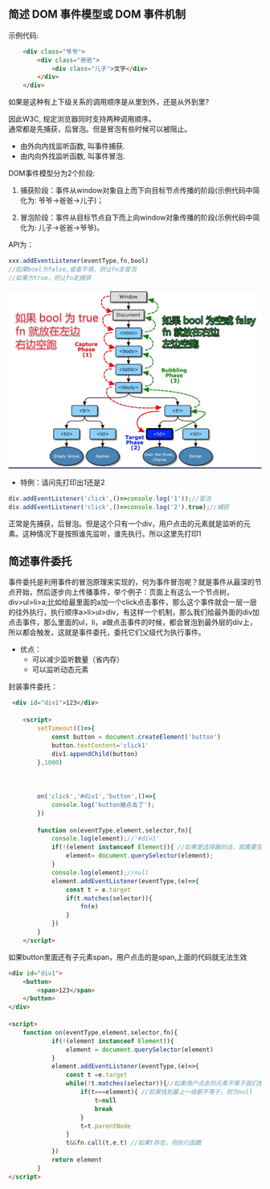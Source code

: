 ## 简述 DOM 事件模型或 DOM 事件机制

示例代码:
```html
    <div class="爷爷">
        <div class="爸爸">
            <div class="儿子">文字</div>
        </div>
    </div>
```

如果是这种有上下级关系的调用顺序是从里到外，还是从外到里?
<br>

因此W3C, 规定浏览器同时支持两种调用顺序。
<br>
通常都是先捕获，后冒泡。但是冒泡有些时候可以被阻止。

* 由外向内找监听函数, 叫事件捕获.
* 由内向外找监听函数, 叫事件冒泡.

DOM事件模型分为2个阶段:
1. 捕获阶段：事件从window对象自上而下向目标节点传播的阶段(示例代码中简化为: 爷爷->爸爸->儿子)；

2. 冒泡阶段：事件从目标节点自下而上向window对象传播的阶段(示例代码中简化为: 儿子->爸爸->爷爷)。

API为：
```JavaScript
xxx.addEventListener(eventType,fn,bool)
//如果bool为false,或者不填，则让fn走冒泡
//如果为true，则让fn走捕获
```
![](DOM事件模型.png)

* 特例：请问先打印出1还是2
```JavaScript
div.addEventListener('click',()=>console.log('1'));//冒泡
div.addEventListener('click',()=>console.log('2'),true);//捕获
```

正常是先捕获，后冒泡。但是这个只有一个div，用户点击的元素就是监听的元素。这种情况下是按照谁先监听，谁先执行。所以这里先打印1

## 简述事件委托
事件委托是利用事件的冒泡原理来实现的，何为事件冒泡呢？就是事件从最深的节点开始，然后逐步向上传播事件，举个例子：页面上有这么一个节点树，div>ul>li>a;比如给最里面的a加一个click点击事件，那么这个事件就会一层一层的往外执行，执行顺序a>li>ul>div，有这样一个机制，那么我们给最外面的div加点击事件，那么里面的ul，li，a做点击事件的时候，都会冒泡到最外层的div上，所以都会触发，这就是事件委托，委托它们父级代为执行事件。
<br>
* 优点：
  * 可以减少监听数量（省内存）
  * 可以监听动态元素


封装事件委托：
```html
 <div id="div1">123</div>

    <script>
        setTimeout(()=>{
            const button = document.createElement('button')
            button.textContent='click1'
            div1.appendChild(button)
        },1000)



        on('click','#div1','button',()=>{
            console.log('button被点击了');
        })

        function on(eventType,element,selector,fn){
            console.log(element);//'#div1'
            if(!(element instanceof Element)){ //如果是选择器的话，就需要变成变为元素
                element= document.querySelector(element);
            }
            console.log(element);//null
            element.addEventListener(eventType,(e)=>{
                const t = e.target
                if(t.matches(selector)){
                    fn(e)
                }
            })
        }
    </script>
```


如果button里面还有子元素span，用户点击的是span,上面的代码就无法生效
```html
<div id="div1">
    <button>
        <span>123</span>
    </button>
</div>

<script>
    function on(eventType,element,selector,fn){
            if(!(element instanceof Element)){
                element = document.querySelector(element)
            }
            element.addEventListener(eventType,(e)=>{
                const t =e.target
                while(!t.matches(selector)){//如果用户点击的元素不等于我们想被用户点击的，则找他的上一级元素
                    if(t===element){ //如果找到最上一级都不等于，则为null
                        t=null
                        break
                    }
                    t=t.parentNode 
                }
                t&&fn.call(t,e,t) //如果t存在，则执行函数
            })
            return element
        }
</script>
```